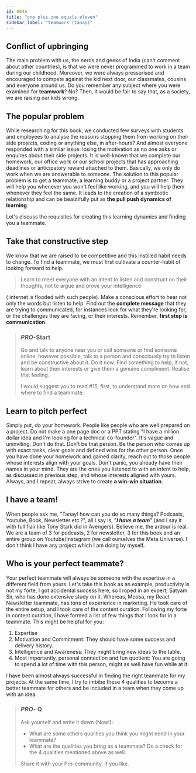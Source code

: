 ```yaml
---
id: 004A
title: "one plus one equals eleven"
sidebar_label: "teamwork (tanay)"
---
```


## Conflict of upbringing

The main problem with us, the nerds and geeks of India (can't comment about other countries), is that we were never programmed to work in a team during our childhood. Moreover, we were always pressurised and encouraged to compete against the kid next door, our classmates, cousins and everyone around us. Do you remember any subject where you were examined for **teamwork**? No? Then, it would be fair to say that, as a society, we are raising our kids wrong.

## The popular problem

While researching for this book, we conducted few surveys with students and employees to analyse the reasons stopping them from working on their side projects, coding or anything else, in after-hours? And almost everyone responded with a similar issue: losing the motivation as no one asks or enquires about their side projects. It is well-known that we complete our homework, our office work or our school projects that has approaching deadlines or anticipatory reward attached to them. Basically, we only do work when we are answerable to someone.
The solution to this popular problem is to get a teammate, a learning buddy or a project partner. They will help you whenever you won't feel like working, and you will help them whenever they feel the same. It leads to the creation of a symbiotic relationship and can be beautifully put as **the pull push dynamics of learning**.

Let's discuss the requisites for creating this learning dynamics and finding you a teammate.

## Take that constructive step

We know that we are raised to be competitive and this instilled habit needs to change. To find a teammate, we must first cultivate a counter-habit of looking forward to help.

> Learn to meet everyone with an intent to listen and construct on their thoughts, not to argue and prove your intelligence

( internet is flooded with such people). Make a conscious effort to hear not only the words but listen to help. Find out the **complete message** that they are trying to communicated, for instances look for what they're looking for, or the challenges they are facing, or their interests. Remember, **first step is communication**.

> ### _PRO_-Start
>
> Go and talk to anyone near you or call someone or find someone online, however possible, talk to a person and consciously try to listen and be constructive about it. Do it now. Find something to help, if not, learn about their interests or give them a genuine compliment. Realise that feeling.
>
> I would suggest you to read #15, first, to understand more on how and where to find a teammate.

## Learn to pitch perfect

Simply put, do your homework. People like people who are well prepared on a project. Do not make a one page doc or a PPT stating "I have a million dollar idea and I'm looking for a technical co-founder". It's vague and uninviting. Don't do that. Don't be that person. Be the person who comes up with exact tasks, clear goals and defined wins for the other person.
Once you have done your homework and gained clarity, reach out to those people whose interests align with your goals. Don't panic, you already have their names in your mind. They are the ones you listened to with an intent to help, as discussed in previous step, and whose interests aligned with yours. Always, and I repeat, always strive to create **a win-win situation**.

## I have a team!

When people ask me, "Tanay! how can you do so many things? Podcasts, Youtube, Book, Newsletter etc.?", all I say is, "**_I have a team_**" (and I say it with full flair like Tony Stark did in Avengers). Believe me, the ardour is real. We are a team of 3 for podcasts, 2 for newsletter, 3 for this book and an entire group on Youtube/Instagram (we call ourselves the Meta Universe). I don't think I have any project which I am doing by myself.

## Who is your perfect teammate?

Your perfect teammate will always be someone with the expertise in a different field from yours. Let's take this book as an example, productivity is not my forte, I got accidental success here, so I roped in an expert, Satyam Sir, who has done extensive study on it. Whereas, Moosa, my React Newsletter teammate, has tons of experience in marketing. He took care of the entire setup, and I took care of the content curation. Following my forte in content curation, I have formed a list of few things that I look for in a teammate. This might be helpful for you:

1. Expertise
1. Motivation and Commitment: They should have some success and delivery history.
1. Intelligence and Awareness: They might bring new ideas to the table.
1. Most importantly, personal connection and fun quotient: You are going to spend a lot of time with this person, might as well have fun while at it.

I have been almost always successful in finding the right teammate for my projects. At the same time, I try to imbibe these 4 qualities to become a better teammate for others and be included in a team when they come up with an idea.

> ### _PRO_- Q
>
> Ask yourself and write it down (Now!):
>
> - What are some others qualities you think you might need in your teammate?
> - What are the qualities you bring as a teammate? Do a check for the 4 qualities mentioned above as well.
>
> Share it with your Pro-community, if you like.
